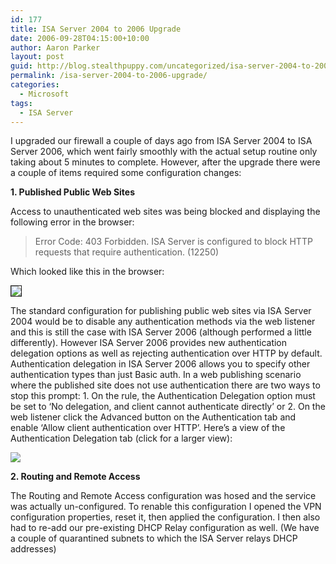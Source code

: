 ```yaml
---
id: 177
title: ISA Server 2004 to 2006 Upgrade
date: 2006-09-28T04:15:00+10:00
author: Aaron Parker
layout: post
guid: http://blog.stealthpuppy.com/uncategorized/isa-server-2004-to-2006-upgrade
permalink: /isa-server-2004-to-2006-upgrade/
categories:
  - Microsoft
tags:
  - ISA Server
---
```

I upgraded our firewall a couple of days ago from ISA Server 2004 to ISA Server 2006, which went fairly smoothly with the actual setup routine only taking about 5 minutes to complete. However, after the upgrade there were a couple of items required some configuration changes:

**1. Published Public Web Sites** 

Access to unauthenticated web sites was being blocked and displaying the following error in the browser:

> Error Code: 403 Forbidden. ISA Server is configured to block HTTP requests that require authentication. (12250)

Which looked like this in the browser:

<img border="1" src="http://stealthpuppy.com/wp-content/uploads/2006/09/1000.14.124.403Forbidden.png" /> 

<a target="_blank" href="http://www.trustedaccess.info/photos/images/images/124/original.aspx"></a>

The standard configuration for publishing public web sites via ISA Server 2004 would be to disable any authentication methods via the web listener and this is still the case with ISA Server 2006 (although performed a little differently). However ISA Server 2006 provides new authentication delegation options as well as rejecting authentication over HTTP by default. Authentication delegation in ISA Server 2006 allows you to specify other authentication types than just Basic auth. In a web publishing scenario where the published site does not use authentication there are two ways to stop this prompt: 1. On the rule, the Authentication Delegation option must be set to &#8216;No delegation, and client cannot authenticate directly&#8217; or 2. On the web listener click the Advanced button on the Authentication tab and enable &#8216;Allow client authentication over HTTP&#8217;. Here&#8217;s a view of the Authentication Delegation tab (click for a larger view):

![](http://stealthpuppy.com/wp-content/uploads/2006/09/1000.14.125.AuthenticationDelegation.png) 

**2. Routing and Remote Access** 

The Routing and Remote Access configuration was hosed and the service was actually un-configured. To renable this configuration I opened the VPN configuration properties, reset it, then applied the configuration. I then also had to re-add our pre-existing DHCP Relay configuration as well. (We have a couple of quarantined subnets to which the ISA Server relays DHCP addresses)